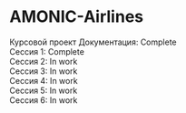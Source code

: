 # AMONIC-Airlines
<h>Курсовой проект<h/>
Документация: Complete</br>
Сессия 1: Complete</br>
Сессия 2: In work</br>
Сессия 3: In work</br>
Сессия 4: In work</br>
Сессия 5: In work</br>
Сессия 6: In work
